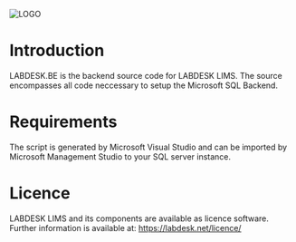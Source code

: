 ![LOGO](https://github.com/user-attachments/assets/cb455dbd-a222-460c-967c-9522ae2a4211)


# Introduction
LABDESK.BE is the backend source code for LABDESK LIMS. The source encompasses all code neccessary to setup the Microsoft SQL Backend.

# Requirements
The script is generated by Microsoft Visual Studio and can be imported by Microsoft Management Studio to your SQL server instance.

# Licence
LABDESK LIMS and its components are available as licence software. Further information is available at: https://labdesk.net/licence/
